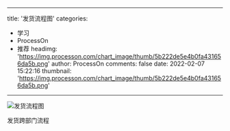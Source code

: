 
---
title: '发货流程图'
categories: 
 - 学习
 - ProcessOn
 - 推荐
headimg: 'https://img.processon.com/chart_image/thumb/5b222de5e4b0fa431656da5b.png'
author: ProcessOn
comments: false
date: 2022-02-07 15:22:16
thumbnail: 'https://img.processon.com/chart_image/thumb/5b222de5e4b0fa431656da5b.png'
---

<div>   
<img class="thumb" alt="发货流程图" src="https://img.processon.com/chart_image/thumb/5b222de5e4b0fa431656da5b.png" referrerpolicy="no-referrer">
<p>发货跨部门流程 </p>  
</div>
            
